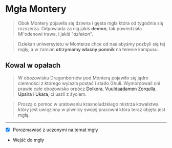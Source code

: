 <h1>Mgła Montery</h1>

> Obok Montery pojawiła się dziwna i gęsta mgła która od tygodnia się rozszerza. Odpowiada za nią jakiś **demon**, tak powiedziała Mi'odenowi trawa, i jakiś "*dziekan*". 

> Dziekan uniwersytetu w Monterze chce od nas abyśmy pozbyli się tej mgły, a w zamian **otrzymamy własny pomnik** na terenie kampusu.

<h2>Kowal w opałach</h2>

> W obozowisku Dragonbornów pod Monterą pojawiło się jądro ciemności z którego wylazła postać i stado Ghuli. Wymordowali oni prawie całe obozowisko orpócz <a data-path="NPC/Dolkor.md">Dolkora</a>, <a data-path="NPC/Vuuldaadamen Zorqull.md">Vuuldaadamen Zorqulla</a>, <a>Upsira</a> i <a>Ukara</a>, ci uszli z życiem. <br> 

> Proszą o pomoc w uratowaniu krasnoludzkiego mistrza kowalstwa który jest uwięziony w piwnicy swojej pracowni która teraz objęta jest mgłą.

---

- [x] Porozmawiać z uczonymi na temat mgły
- Wejść do mgły